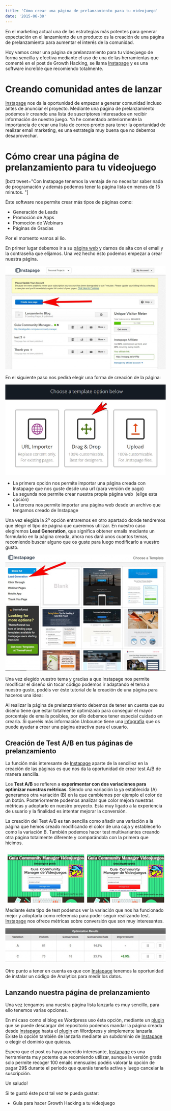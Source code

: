 ```yaml
---
title: 'Cómo crear una página de prelanzamiento para tu videojuego'
date: '2015-06-30'
---
```


En el marketing actual una de las estrategias más potentes para generar expectación en el lanzamiento de un producto es la creación de una página de prelanzamiento para aumentar el interés de la comunidad.

Hoy vamos crear una página de prelanzamiento para tu videojuego de forma sencilla y efectiva mediante el uso de una de las herramientas que comenté en el post de Growth Hacking, se llama [Instapage](https://www.instapage.com/) y es una software increíble que recomiendo totalmente.

# Creando comunidad antes de lanzar

[Instapage](https://www.instapage.com/) nos da la oportunidad de empezar a generar comunidad incluso antes de anunciar el proyecto. Mediante una página de prelanzamiento podemos ir creando una lista de suscriptores interesados en recibir información de nuestro juego. Ya he comentado anteriormente la importancia de crear una lista de correo pronto para tener la oportunidad de realizar email marketing, es una estrategia muy buena que no debemos desaprovechar.

# Cómo crear una página de prelanzamiento para tu videojuego

\[bctt tweet="Con Instapage tenemos la ventaja de no necesitar saber nada de programación y además podemos tener la página lista en menos de 15 minutos. "\]

Éste software nos permite crear más tipos de páginas como:

- Generación de Leads
- Promoción de Apps
- Promoción de Webinars
- Páginas de Gracias

Por el momento vamos al lío.

En primer lugar debemos ir a su [página web](https://www.instapage.com) y darnos de alta con el email y la contraseña que elijamos. Una vez hecho ésto podemos empezar a crear nuestra página.

![Cómo crear una página de prelanzamiento para tu videojuego](images/dashboard-1024x656.jpg)

En el siguiente paso nos pedirá elegir una forma de creación de la página:

![Cómo crear una página de prelanzamiento para tu videojuego](images/seleccion-creacion1.jpg)

- La primera opción nos permite importar una página creada con Instapage que nos guste desde una url (para versión de pago)
- La segunda nos permite crear nuestra propia página web  (elige esta opción)
- La tercera nos permite importar una página web desde un archivo que tengamos creado de Instapage

Una vez elegida la 2º opción entraremos en otro apartado donde tendremos que elegir el tipo de página que queremos utilizar. En nuestro caso elegiremos **Lead Generation**, que significa obtener emails mediante un formulario en la página creada, ahora nos dará unos cuantos temas, recomiendo buscar alguno que os guste para luego modificarlo a vuestro gusto.

![Cómo crear una página de prelanzamiento para tu videojuego](images/lead-generator-1024x740.jpg)

Una vez elegido vuestro tema y gracias a que Instapage nos permite modificar el diseño sin tocar código podemos ir adaptando el tema a nuestro gusto, podéis ver éste tutorial de la creación de una página para haceros una idea:

Al realizar la página de prelanzamiento debemos de tener en cuenta que su diseño tiene que estar totalmente optimizado para conseguir el mayor porcentaje de emails posibles, por ello debemos tener especial cuidado en crearla. Si queréis más información Unbounce tiene una [infografía](http://unbounce.com/landing-pages/perfect-landing-page-recipe/) que os puede ayudar a crear una página atractiva para el usuario.

## Creación de Test A/B en tus páginas de prelanzamiento

La función más interesante de [Instapage](https://www.instapage.com/) aparte de la sencillez en la creación de las páginas es que nos da la oportunidad de crear test A/B de manera sencilla.

Los **Test A/B** se refieren a **experimentar con dos variaciones para optimizar nuestras métricas**. Siendo una variación la ya establecida (A) generamos otra variación (B) en la que cambiemos por ejemplo el color de un botón. Posteriormente podemos analizar que color mejora nuestras métricas y adoptarlo en nuestro proyecto. Esta muy ligado a la experiencia de usuario y la finalidad es intentar mejorar la conversión.

La creación del Test A/B es tan sencilla como añadir una variación a la página que hemos creado modificando el color de una caja y establecerlo como la variación B. También podemos hacer test multivariantes creando otra página totalmente diferente y comparándola con la primera que hicimos.

![Cómo crear una página de prelanzamiento para tu videojuego](images/cm-comparation-1024x360.jpg)Mediante éste tipo de test podemos ver la variación que nos ha funcionado mejor y adoptarla como referencia para poder seguir realizando test. [Instapage](https://www.instapage.com/) nos ofrece métricas sobre conversión que son muy interesantes.

![Cómo crear una página de prelanzamiento para tu videojuego](images/analitica-1024x219.jpg)

Otro punto a tener en cuenta es que con [Instapage](https://www.instapage.com/) tenemos la oportunidad de instalar un código de Analytics para medir los datos.

## Lanzando nuestra página de prelanzamiento

Una vez tengamos una nuestra página lista lanzarla es muy sencillo, para ello tenemos varias opciones.

En mi caso como el blog es Wordpress uso ésta opción, mediante un [plugin](https://wordpress.org/plugins/instapage/) que se puede descargar del repositorio podemos mandar la página creada desde [Instapage](https://www.instapage.com/) hasta el [plugin](https://wordpress.org/plugins/instapage/) en Wordpress y simplemente lanzarla. Existe la opción también de lanzarla mediante un subdominio de [Instapage](https://www.instapage.com/) o elegir el dominio que quieras.

Espero que el post os haya parecido interesante, [Instapage](https://www.instapage.com/) es una herramienta muy potente que recomiendo utilizar, aunque la versión gratis solo permite recoger 100 emails mensuales podéis valorar la opción de pagar 29\$ durante el período que queráis tenerla activa y luego cancelar la suscripción.

Un saludo!

Si te gustó éste post tal vez te pueda gustar:

- Guía para hacer Growth Hacking a tu videojuego
